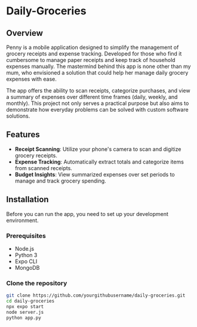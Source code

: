 # Daily-Groceries

## Overview
Penny is a mobile application designed to simplify the management of grocery receipts and expense tracking. Developed for those who find it cumbersome to manage paper receipts and keep track of household expenses manually. The mastermind behind this app is none other than my mum, who envisioned a solution that could help her manage daily grocery expenses with ease.

The app offers the ability to scan receipts, categorize purchases, and view a summary of expenses over different time frames (daily, weekly, and monthly). This project not only serves a practical purpose but also aims to demonstrate how everyday problems can be solved with custom software solutions.

## Features
- **Receipt Scanning**: Utilize your phone's camera to scan and digitize grocery receipts.
- **Expense Tracking**: Automatically extract totals and categorize items from scanned receipts.
- **Budget Insights**: View summarized expenses over set periods to manage and track grocery spending.

## Installation

Before you can run the app, you need to set up your development environment.

### Prerequisites
- Node.js
- Python 3
- Expo CLI
- MongoDB

### Clone the repository
```bash
git clone https://github.com/yourgithubusername/daily-groceries.git
cd daily-groceries
npx expo start
node server.js
python app.py
